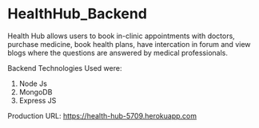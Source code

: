 # HealthHub_Backend


Health Hub allows users to book in-clinic appointments with doctors, purchase medicine, book health plans, have intercation in forum and view blogs where the questions are answered by medical professionals.

Backend Technologies Used were:

1. Node Js
2. MongoDB
3. Express JS

Production URL: https://health-hub-5709.herokuapp.com
